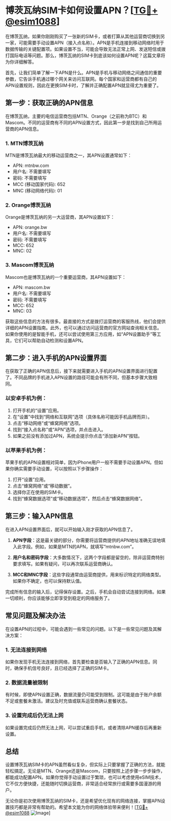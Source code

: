 # 博茨瓦纳SIM卡如何设置APN？[[TG💪+ @esim1088](https://t.me/s/esim1088)]

在博茨瓦纳，如果你刚刚购买了一张新的SIM卡，或者打算从其他运营商切换到另一家，可能需要手动设置APN（接入点名称）。APN是手机连接到移动网络时用于数据传输的关键配置项。如果设置不当，可能会导致无法正常上网、发送短信或拨打国际电话等问题。那么，博茨瓦纳的SIM卡到底该如何设置APN呢？这篇文章将为你详细解答。

首先，让我们简单了解一下APN是什么。APN是手机与移动网络之间通信的重要参数，它告诉手机通过哪个网关来访问互联网。每个国家和运营商都有自己的APN设置规则，因此在更换SIM卡时，了解并正确配置APN就显得尤为重要了。

## 第一步：获取正确的APN信息

在博茨瓦纳，主要的电信运营商包括MTN、Orange（之前称为BTC）和Mascom。不同的运营商有不同的APN设置方式，因此第一步是找到自己所用运营商的APN信息。

### 1. MTN博茨瓦纳
MTN是博茨瓦纳最大的移动运营商之一，其APN设置通常如下：
- APN: mtnbw.com
- 用户名: 不需要填写
- 密码: 不需要填写
- MCC (移动国家代码): 652
- MNC (移动网络代码): 01

### 2. Orange博茨瓦纳
Orange是博茨瓦纳的另一大运营商，其APN设置如下：
- APN: orange.bw
- 用户名: 不需要填写
- 密码: 不需要填写
- MCC: 652
- MNC: 02

### 3. Mascom博茨瓦纳
Mascom也是博茨瓦纳的一个重要运营商，其APN设置如下：
- APN: mascom.bw
- 用户名: 不需要填写
- 密码: 不需要填写
- MCC: 652
- MNC: 03

获取这些信息的方法有很多。最直接的方式是拨打运营商的客服热线，他们会提供详细的APN设置指南。此外，也可以通过访问运营商的官方网站查询相关信息。如果你使用的是智能手机，还可以尝试使用第三方应用，如“APN设置助手”等工具，它们可以帮助自动检测和设置APN。

## 第二步：进入手机的APN设置界面

在获取了正确的APN信息后，接下来就需要进入手机的APN设置界面进行配置了。不同品牌的手机进入APN设置的路径可能会有所不同，但基本步骤大致相同。

### 以安卓手机为例：
1. 打开手机的“设置”应用。
2. 在“设置”中找到“网络和互联网”选项（具体名称可能因手机品牌而异）。
3. 点击“移动网络”或“蜂窝网络”选项。
4. 找到“接入点名称”或“APN”选项，并点击进入。
5. 如果之前没有添加过APN，系统会提示你点击“添加新APN”按钮。

### 以苹果手机为例：
苹果手机的APN设置相对简单，因为iPhone用户一般不需要手动设置APN。但如果你确实需要手动设置，可以按照以下步骤操作：
1. 打开“设置”应用。
2. 点击“蜂窝网络”或“移动数据”。
3. 选择你正在使用的SIM卡。
4. 找到“蜂窝数据选项”或“移动数据选项”，然后点击“蜂窝数据网络”。

## 第三步：输入APN信息

在进入APN设置界面后，就可以开始输入刚才获取的APN信息了。

1. **APN字段**：这是最关键的部分，你需要将运营商提供的APN地址准确无误地填入此字段。例如，如果是MTN的APN，就填写“mtnbw.com”。
   
2. **用户名和密码字段**：大多数情况下，这两个字段都是留空的，除非运营商特别要求填写。如果有疑问，可以再次联系运营商确认。

3. **MCC和MNC字段**：这些字段通常由运营商提供，用来标识特定的网络类型。如果你不确定，也可以保持默认值。

完成所有信息的输入后，记得保存设置。之后，手机会自动尝试连接到网络。如果一切顺利，你应该能够立即享受到稳定的网络服务了。

## 常见问题及解决办法

在设置APN的过程中，可能会遇到一些常见的问题。以下是一些常见问题及其解决方案：

### 1. 无法连接到网络
如果你发现手机无法连接到网络，首先要检查是否输入了正确的APN信息。同时，确保手机信号良好，且已经选择了正确的SIM卡。

### 2. 数据流量被限制
有时候，即使APN设置正确，数据流量仍可能受到限制。这可能是由于账户余额不足或套餐未激活。建议及时充值或联系运营商确认套餐状态。

### 3. 设置完成后仍无法上网
如果设置完成后仍然无法上网，可以尝试重启手机，或者清除APN缓存后再重新设置。

## 总结

设置博茨瓦纳SIM卡的APN虽然看似复杂，但实际上只要掌握了正确的方法，就能轻松搞定。无论是MTN、Orange还是Mascom，只要按照上述步骤一步步操作，都能成功配置APN。如果你觉得手动设置过于繁琐，也可以考虑使用eSIM技术，它不仅方便快捷，还能随时切换运营商，非常适合经常旅行或需要多国漫游的用户。

无论你是初次使用博茨瓦纳的SIM卡，还是希望优化现有的网络连接，掌握APN设置技巧都是非常有帮助的。希望本文能为你的网络体验带来便利！[[TG💪+ @esim1088](https://t.me/s/esim1088) ![Image](https://i.postimg.cc/4NQfJmqS/Snipaste-2025-05-13-00-14-12.png)]